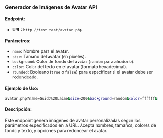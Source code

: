 ### Generador de Imágenes de Avatar API

#### Endpoint:
- **URL:** `http://test.test/avatar.php`

#### Parámetros:
- `name`: Nombre para el avatar.
- `size`: Tamaño del avatar (en píxeles).
- `background`: Color de fondo del avatar (`random` para aleatorio).
- `color`: Color del texto en el avatar (formato hexadecimal).
- `rounded`: Booleano (`true` o `false`) para especificar si el avatar debe ser redondeado.

#### Ejemplo de Uso:
```bash
avatar.php?name=Guido%20Laime&size=200&background=random&color=ffffff&rounded=true
```

#### Descripción:
Este endpoint genera imágenes de avatar personalizadas según los parámetros especificados en la URL. Acepta nombres, tamaños, colores de fondo y texto, y opciones para redondear el avatar.
